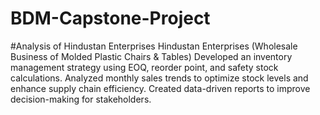 # BDM-Capstone-Project
#Analysis of Hindustan Enterprises
Hindustan Enterprises (Wholesale Business of Molded Plastic Chairs &amp; Tables)  Developed an inventory management strategy using EOQ, reorder point, and safety stock calculations.  Analyzed monthly sales trends to optimize stock levels and enhance supply chain efficiency.  Created data-driven reports to improve decision-making for stakeholders.
